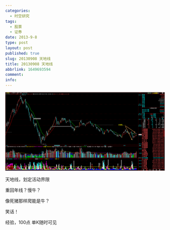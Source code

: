 ```yaml
---
categories:
  - 时空研究
tags:
  - 股票
  - 证券
date: 2013-9-8
type: post
layout: post
published: true
slug: 20130908 天地线
title: 20130908 天地线
abbrlink: 1649693594
comment:
info:
---
```

![20130908-0](/images/20130908-0.gif)

天地线，划定活动界限

重回年线？慢牛？

像死猪那样爬能是牛？

笑话！

经验，100点 单K随时可见